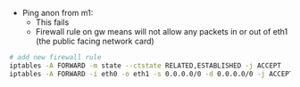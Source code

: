 - Ping anon from m1:
	- This fails
	- Firewall rule on gw means will not allow any packets in or out of eth1 (the public facing network card)

```bash
# add new firewall rule
iptables -A FORWARD -m state --ctstate RELATED,ESTABLISHED -j ACCEPT
iptables -A FORWARD -i eth0 -o eth1 -s 0.0.0.0/0 -d 0.0.0.0/0 -j ACCEPT
```

